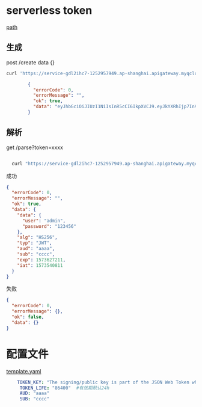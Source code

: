 # serverless token

 [path](https://service-gdl2ihc7-1252957949.ap-shanghai.apigateway.myqcloud.com/release/token "") 

##  生成
  post /create
  data {}

```bash
curl 'https://service-gdl2ihc7-1252957949.ap-shanghai.apigateway.myqcloud.com/release/token/create'  --data '{"user":"admin","password":"123456"}'
```
  
```json
        {
          "errorCode": 0,
          "errorMessage": "",
          "ok": true,
          "data": "eyJhbGciOiJIUzI1NiIsInR5cCI6IkpXVCJ9.eyJkYXRhIjp7InVzZXIiOiJhZG1pbiIsInBhc3N3b3JkIjoiMTIzNDU2In0sImFsZyI6IkhTMjU2IiwidHlwIjoiSldUIiwiYXVkIjoiYWFhYSIsInN1YiI6ImNjY2MiLCJleHAiOjE1NzM2MjczNDMsImlhdCI6MTU3MzU0MDk0M30.iVreAdKLs_I0f1ad7Spr2Ykay7PnE5dUgwIuVp06lYw"
        }
```
                
##  解析

get /parse?token=xxxx
  
```bash

  curl "https://service-gdl2ihc7-1252957949.ap-shanghai.apigateway.myqcloud.com/release/token/parse?token=eyJhbGciOiJIUzI1NiIsInR5cCI6IkpXVCJ9.eyJkYXRhIjp7InVzZXIiOiJhZG1pbiIsInBhc3N3b3JkIjoiMTIzNDU2In0sImFsZyI6IkhTMjU2IiwidHlwIjoiSldUIiwiYXVkIjoiYWFhYSIsInN1YiI6ImNjY2MiLCJleHAiOjE1NzM2Mjk0MDIsImlhdCI6MTU3MzU0MzAwMn0.gSBR8AZImIWu9MoAJ4_Drecbcx-vRgj2AiUtvniyHzc"

```
成功
```json
{
  "errorCode": 0,
  "errorMessage": "",
  "ok": true,
  "data": {
    "data": {
      "user": "admin",
      "password": "123456"
    },
    "alg": "HS256",
    "typ": "JWT",
    "aud": "aaaa",
    "sub": "cccc",
    "exp": 1573627211,
    "iat": 1573540811
  }
}

```
失败
```json
{
  "errorCode": 0,
  "errorMessage": {},
  "ok": false,
  "data": {}
}

```

# 配置文件

 [template.yaml](https://github.com/birdsofsummer/scf-token/blob/master/template.yaml "")
 	
```yaml
    TOKEN_KEY: "The signing/public key is part of the JSON Web Token which the application client exchanges with the server. Each app has a unique key which allows it to identify authenticated client requests. You must keep track of your key for when you are ready to start creating JWTs."
     TOKEN_LIFE: "86400"  #有效期默认24h
     AUD: "aaaa"
     SUB: "cccc"
```
